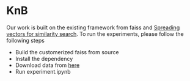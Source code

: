 # KnB

Our work is built on the existing framework from faiss and [Spreading vectors for similarity search](https://github.com/facebookresearch/spreadingvectors). To run the experiments, please follow the following steps


- Build the customerized faiss from source
- Install the dependency
- Download data from [here](https://drive.google.com/drive/folders/1PqagHtALk1R9-IGZGnRIVGDDCEyJc3VW?usp=sharing)
- Run experiment.ipynb
